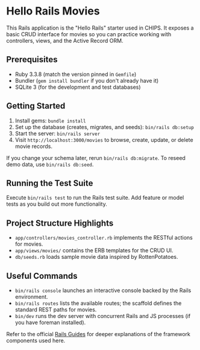 # Hello Rails Movies

This Rails application is the "Hello Rails" starter used in CHIPS. It exposes a basic CRUD interface for movies so you can practice working with controllers, views, and the Active Record ORM.

## Prerequisites

- Ruby 3.3.8 (match the version pinned in `Gemfile`)
- Bundler (`gem install bundler` if you don't already have it)
- SQLite 3 (for the development and test databases)

## Getting Started

1. Install gems: `bundle install`
2. Set up the database (creates, migrates, and seeds): `bin/rails db:setup`
3. Start the server: `bin/rails server`
4. Visit `http://localhost:3000/movies` to browse, create, update, or delete movie records.

If you change your schema later, rerun `bin/rails db:migrate`. To reseed demo data, use `bin/rails db:seed`.

## Running the Test Suite

Execute `bin/rails test` to run the Rails test suite. Add feature or model tests as you build out more functionality.

## Project Structure Highlights

- `app/controllers/movies_controller.rb` implements the RESTful actions for movies.
- `app/views/movies/` contains the ERB templates for the CRUD UI.
- `db/seeds.rb` loads sample movie data inspired by RottenPotatoes.

## Useful Commands

- `bin/rails console` launches an interactive console backed by the Rails environment.
- `bin/rails routes` lists the available routes; the scaffold defines the standard REST paths for movies.
- `bin/dev` runs the dev server with concurrent Rails and JS processes (if you have foreman installed).

Refer to the official [Rails Guides](https://guides.rubyonrails.org/) for deeper explanations of the framework components used here.
